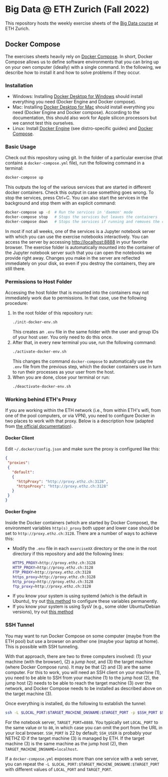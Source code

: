 # Big Data @ ETH Zurich (Fall 2022)

This repository hosts the weekly exercise sheets of the [Big Data course](https://systems.ethz.ch/education/courses/2021-autumn/big-data.html) at ETH Zurich.

## Docker Compose

The exercises sheets heavily rely on [Docker Compose](https://docs.docker.com/compose/). In short, Docker Compose allows us to define software environments that you can bring up on your own computer (ideally) with a single command. In the following, we describe how to install it and how to solve problems if they occur.

### Installation

* Windows: Installing [Docker Desktop for Windows](https://docs.docker.com/desktop/windows/install/) should install everything you need (Docker Engine and Docker compose).
* Mac: Installing [Docker Desktop for Mac](https://docs.docker.com/desktop/mac/install/) should install everything you need (Docker Engine and Docker compose). According to the documentation, this should also work for Apple silicon processors but we cannot test this ourselves.
* Linux: Install [Docker Engine](https://docs.docker.com/engine/install/) (see distro-specific guides) and [Docker Compose](https://docs.docker.com/compose/install/).

### Basic Usage

Check out this repository using git. In the folder of a particular exercise (that contains a `docker-compose.yml` file), run the following command in a terminal:

```bash
docker-compose up
```

This outputs the log of the various services that are started in different docker containers. Check this output in case something goes wrong. To stop the services, press Ctrl+C. You can also start the services in the background and stop them with an explicit command:

```bash
docker-compose up -d  # Run the services in 'daemon' mode
docker-compose stop   # Stops the services but leaves the containers
docker-compose down   # Stops the services if running and removes the containers
```

In most if not all weeks, one of the services is a Jupyter notebook server with which you can use the exercise notebooks interactively. You can access the server by accessing [http://localhost:8888](http://localhost:8888) in your favorite browser. The exercise folder is automatically mounted into the container of the Jupyter notebook server such that you can open the notebooks we provide right away. Changes you make in the server are reflected immediately on your disk, so even if you destroy the containers, they are still there.


### Permissions to Host Folder

Accessing the host folder that is mounted into the containers may not immediately work due to permissions. In that case, use the following procedure:

1. In the root folder of this repository run:
   ```bash
   ./init-docker-env.sh
   ```
   This creates an `.env` file in the same folder with the user and group IDs of your host user. You only need to do this once.
1. After that, in every new terminal you use, run the following command:
   ```bash
   ./activate-docker-env.sh
   ```
   This changes the command `docker-compose` to automatically use the `.env` file from the previous step, which the docker containers use in turn to run their processes as your user from the host.
1. When you are done, close your terminal or run:
   ```bash
   ./deactivate-docker-env.sh
   ```

### Working behind ETH's Proxy

If you are working within the ETH network (i.e., from within ETH's wifi, from one of the pool computers, or via VPN), you need to configure Docker in two places to work with that proxy. Below is a description how (adapted from [the official documentation](https://docs.docker.com/network/proxy/)).

#### Docker Client

Edit `~/.docker/config.json` and make sure the proxy is configured like this:

```JSON
{
 "proxies":
 {
   "default":
   {
     "httpProxy": "http://proxy.ethz.ch:3128",
     "httpsProxy": "http://proxy.ethz.ch:3128"
   }
 }
}
```

#### Docker Engine

Inside the Docker containers (which are started by Docker Compose), the environment variables `http(s)_proxy` both upper and lower case should be set to `http://proxy.ethz.ch:3128`. There are a number of ways to achieve this:

* Modify the `.env` file in each `exerciseXX` directory or the one in the root directory if this repository and add the following lines:
   ```bash
   HTTPS_PROXY=http://proxy.ethz.ch:3128
   HTTP_PROXY=http://proxy.ethz.ch:3128
   FTP_PROXY=http://proxy.ethz.ch:3128
   https_proxy=http://proxy.ethz.ch:3128
   http_proxy=http://proxy.ethz.ch:3128
   ftp_proxy=http://proxy.ethz.ch:3128
   ```
* If you know your system is using systemd (which is the default in Ubuntu), try out [this method](https://docs.docker.com/config/daemon/systemd/#httphttps-proxy) to configure these variables permanently.
* If you know your system is using SysV (e.g., some older Ubuntu/Debian versions), try out [this method](https://stackoverflow.com/a/38386911/651937)

### SSH Tunnel

You may want to run Docker Compose on some computer (maybe from the ETH pool) but use a browser on another one (maybe your laptop at home). This is possible with SSH tunneling.

With that approach, there are two to three computers involved: (1) your machine (with the browser), (2) a *jump host*, and (3) the target machine (where Docker Compose runs). It may be that (2) and (3) are the same computer. For this to work, you will need an SSH client on your machine (1), you need to be able to SSH from your machine (1) to the jump host (2), the jump host (2) needs to be able to reach the target machine (3) over the network, and Docker Compose needs to be installed as described above on the target machine (3).

Once everything is installed, do the following to establish the tunnel:

```bash
ssh -L $LOCAL_PORT:$TARGET_MACHINE_DNSNAME:$TARGET_PORT -p $SSH_PORT $SSH_USER@$JUMPHOST_DNSNAME
 ```

For the notebook server, `TARGET_PORT=8888`. You typically set `LOCAL_PORT` to the same value or to `80`, in which case you can omit the port from the URL in your local browser. `SSH_PORT` is 22 by default; `SSH_USER` is probably your NETHZ ID if the target machine (3) is managed by ETH. If the target machine (3) is the same machine as the jump host (2), then `TARGET_MACHINE_DNSNAME=localhost`.

If a `docker-compose.yml` exposes more than one service with a web server, you can repeat the `-L $LOCAL_PORT:$TARGET_MACHINE_DNSNAME:$TARGET_PORT` with different values of `LOCAL_PORT` and `TARGET_PORT`.
